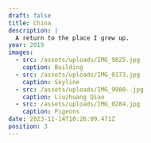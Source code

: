 ```yaml
---
draft: false
title: China
description: |
  A return to the place I grew up.
year: 2019
images:
  - src: /assets/uploads/IMG_9825.jpg
    caption: Building
  - src: /assets/uploads/IMG_0173.jpg
    caption: Skyline
  - src: /assets/uploads/IMG_9980-.jpg
    caption: Liuzhuang Qiao
  - src: /assets/uploads/IMG_0284.jpg
    caption: Pigeons
date: 2023-11-14T10:26:09.471Z
position: 3
---
```


